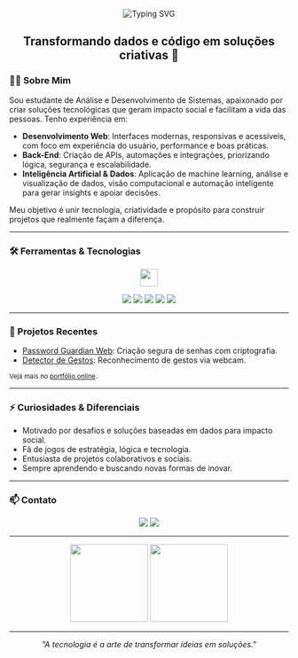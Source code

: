 
<p align="center">
  <img src="https://readme-typing-svg.herokuapp.com?font=Poppins&size=26&duration=3000&pause=1000&color=00AAFF&center=true&vCenter=true&width=700&lines=Olá%2C+eu+sou+Bruno+Araujo+de+Vasconcellos!;Desenvolvedor+Web+e+Analista+de+Dados;Apaixonado+por+IA%2C+Machine+Learning+e+Tecnologia" alt="Typing SVG" />
</p>

<h2 align="center">Transformando dados e código em soluções criativas 🚀</h2>


### 👨‍💻 Sobre Mim

Sou estudante de Análise e Desenvolvimento de Sistemas, apaixonado por criar soluções tecnológicas que geram impacto social e facilitam a vida das pessoas. Tenho experiência em:

- <b>Desenvolvimento Web</b>: Interfaces modernas, responsivas e acessíveis, com foco em experiência do usuário, performance e boas práticas.
- <b>Back-End</b>: Criação de APIs, automações e integrações, priorizando lógica, segurança e escalabilidade.
- <b>Inteligência Artificial & Dados</b>: Aplicação de machine learning, análise e visualização de dados, visão computacional e automação inteligente para gerar insights e apoiar decisões.

Meu objetivo é unir tecnologia, criatividade e propósito para construir projetos que realmente façam a diferença.

---

### 🛠️ Ferramentas & Tecnologias

<p align="center">
  <img src="https://skillicons.dev/icons?i=html,css,js,python,java,spring,git,opencv,tensorflow" height="32"/>
</p>
<p align="center">
  <img src="https://img.shields.io/badge/Desenvolvimento%20Web-00aaff?style=flat-square&logo=google-chrome&logoColor=white"/>
  <img src="https://img.shields.io/badge/Back--End-0077b6?style=flat-square&logo=server&logoColor=white"/>
  <img src="https://img.shields.io/badge/IA%20%26%20Dados-ff6f00?style=flat-square&logo=brain&logoColor=white"/>
  <img src="https://img.shields.io/badge/Automação-6db33f?style=flat-square&logo=gears&logoColor=white"/>
  <img src="https://img.shields.io/badge/Visualização%20de%20Dados-5c3ee8?style=flat-square&logo=bar-chart&logoColor=white"/>
</p>

---

### 📌 Projetos Recentes

- [Password Guardian Web](https://github.com/BrunoAV1/password-guardian-web): Criação segura de senhas com criptografia.
- [Detector de Gestos](https://github.com/BrunoAV1/Detector-de-Gestos): Reconhecimento de gestos via webcam.

<sub>Veja mais no <a href="https://bruno-portifolio-phi.vercel.app/">portfólio online</a>.</sub>

---

### ⚡ Curiosidades & Diferenciais

- Motivado por desafios e soluções baseadas em dados para impacto social.
- Fã de jogos de estratégia, lógica e tecnologia.
- Entusiasta de projetos colaborativos e sociais.
- Sempre aprendendo e buscando novas formas de inovar.

---

### 📫 Contato

<p align="center">
  <a href="mailto:brunovasconcellos.ads@gmail.com"><img src="https://img.shields.io/badge/E--mail-0077b6?style=for-the-badge&logo=gmail&logoColor=white"/></a>
  <a href="https://www.linkedin.com/in/bruno-vasconcellos-360070351/" target="_blank"><img src="https://img.shields.io/badge/LinkedIn-0077b6?style=for-the-badge&logo=linkedin&logoColor=white"/></a>
</p>


---

<p align="center">
  <img src="https://github-readme-stats.vercel.app/api?username=BrunoAV1&show_icons=true&hide_title=true&hide_border=true&theme=dark" height="140">
  <img src="https://github-readme-stats.vercel.app/api/top-langs/?username=BrunoAV1&layout=compact&hide_border=true&theme=dark" height="140">
</p>

---

<p align="center">
  <i>"A tecnologia é a arte de transformar ideias em soluções."</i>
</p>
